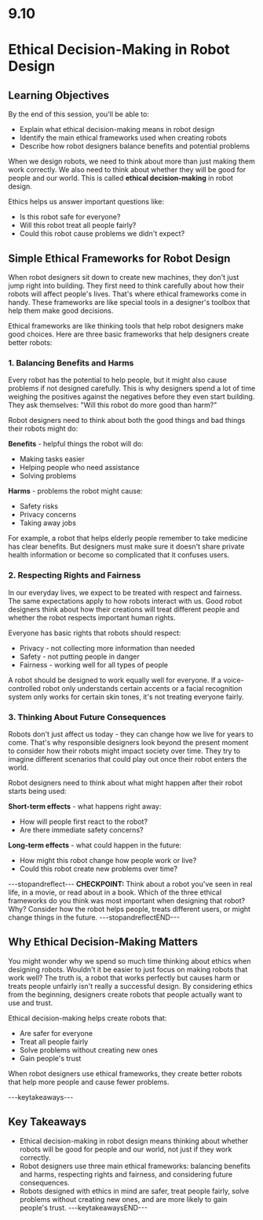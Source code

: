# 9.10

# Ethical Decision-Making in Robot Design

## Learning Objectives

By the end of this session, you'll be able to:
- Explain what ethical decision-making means in robot design
- Identify the main ethical frameworks used when creating robots
- Describe how robot designers balance benefits and potential problems

When we design robots, we need to think about more than just making them work correctly. We also need to think about whether they will be good for people and our world. This is called **ethical decision-making** in robot design.

Ethics helps us answer important questions like:
- Is this robot safe for everyone?
- Will this robot treat all people fairly?
- Could this robot cause problems we didn't expect?

## Simple Ethical Frameworks for Robot Design

When robot designers sit down to create new machines, they don't just jump right into building. They first need to think carefully about how their robots will affect people's lives. That's where ethical frameworks come in handy. These frameworks are like special tools in a designer's toolbox that help them make good decisions.

Ethical frameworks are like thinking tools that help robot designers make good choices. Here are three basic frameworks that help designers create better robots:

### 1. Balancing Benefits and Harms

Every robot has the potential to help people, but it might also cause problems if not designed carefully. This is why designers spend a lot of time weighing the positives against the negatives before they even start building. They ask themselves: "Will this robot do more good than harm?"

Robot designers need to think about both the good things and bad things their robots might do:

**Benefits** - helpful things the robot will do:
- Making tasks easier
- Helping people who need assistance
- Solving problems

**Harms** - problems the robot might cause:
- Safety risks
- Privacy concerns
- Taking away jobs

For example, a robot that helps elderly people remember to take medicine has clear benefits. But designers must make sure it doesn't share private health information or become so complicated that it confuses users.

### 2. Respecting Rights and Fairness

In our everyday lives, we expect to be treated with respect and fairness. The same expectations apply to how robots interact with us. Good robot designers think about how their creations will treat different people and whether the robot respects important human rights.

Everyone has basic rights that robots should respect:

- Privacy - not collecting more information than needed
- Safety - not putting people in danger
- Fairness - working well for all types of people

A robot should be designed to work equally well for everyone. If a voice-controlled robot only understands certain accents or a facial recognition system only works for certain skin tones, it's not treating everyone fairly.

### 3. Thinking About Future Consequences

Robots don't just affect us today - they can change how we live for years to come. That's why responsible designers look beyond the present moment to consider how their robots might impact society over time. They try to imagine different scenarios that could play out once their robot enters the world.

Robot designers need to think about what might happen after their robot starts being used:

**Short-term effects** - what happens right away:
- How will people first react to the robot?
- Are there immediate safety concerns?

**Long-term effects** - what could happen in the future:
- How might this robot change how people work or live?
- Could this robot create new problems over time?

---stopandreflect---
**CHECKPOINT:** Think about a robot you've seen in real life, in a movie, or read about in a book. Which of the three ethical frameworks do you think was most important when designing that robot? Why? Consider how the robot helps people, treats different users, or might change things in the future.
---stopandreflectEND---

## Why Ethical Decision-Making Matters

You might wonder why we spend so much time thinking about ethics when designing robots. Wouldn't it be easier to just focus on making robots that work well? The truth is, a robot that works perfectly but causes harm or treats people unfairly isn't really a successful design. By considering ethics from the beginning, designers create robots that people actually want to use and trust.

Ethical decision-making helps create robots that:

- Are safer for everyone
- Treat all people fairly
- Solve problems without creating new ones
- Gain people's trust

When robot designers use ethical frameworks, they create better robots that help more people and cause fewer problems.

---keytakeaways---
## Key Takeaways
- Ethical decision-making in robot design means thinking about whether robots will be good for people and our world, not just if they work correctly.
- Robot designers use three main ethical frameworks: balancing benefits and harms, respecting rights and fairness, and considering future consequences.
- Robots designed with ethics in mind are safer, treat people fairly, solve problems without creating new ones, and are more likely to gain people's trust.
---keytakeawaysEND---